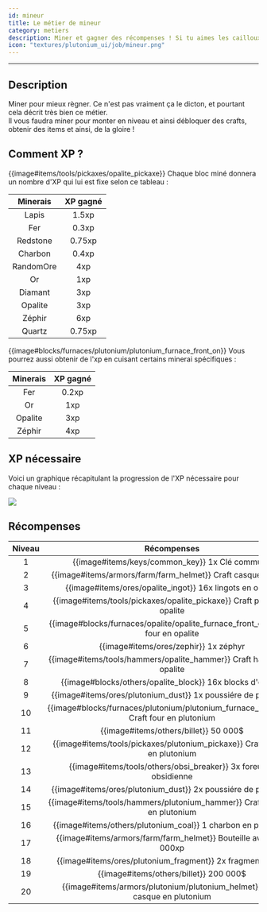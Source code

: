 ```yaml
---
id: mineur
title: Le métier de mineur
category: metiers
description: Miner et gagner des récompenses ! Si tu aimes les cailloux, tu aimeras ce métier.
icon: "textures/plutonium_ui/job/mineur.png"
---
```

___
## Description

Miner pour mieux règner. Ce n'est pas vraiment ça le dicton, et pourtant cela décrit très bien ce métier.  
Il vous faudra miner pour monter en niveau et ainsi débloquer des crafts, obtenir des items et ainsi, de la gloire !  

## Comment XP ?

{{image#items/tools/pickaxes/opalite_pickaxe}} Chaque bloc miné donnera un nombre d'XP qui lui est fixe selon ce tableau : 

Minerais | XP gagné
:------: | :------:
Lapis | 1.5xp
Fer | 0.3xp
Redstone | 0.75xp
Charbon | 0.4xp
RandomOre | 4xp
Or | 1xp
Diamant | 3xp
Opalite | 3xp
Zéphir | 6xp
Quartz | 0.75xp

{{image#blocks/furnaces/plutonium/plutonium_furnace_front_on}} Vous pourrez aussi obtenir de l'xp en cuisant certains minerai spécifiques :

Minerais | XP gagné
:------: | :------:
Fer | 0.2xp
Or | 1xp
Opalite | 3xp
Zéphir | 4xp

## XP nécessaire

Voici un graphique récapitulant la progression de l'XP nécessaire pour chaque niveau :  

<img style="margin: 0 auto;" src="https://user-images.githubusercontent.com/109299545/179062119-d4ceae2f-0a9e-4d0b-a375-7fd3b3452178.PNG">

## Récompenses

Niveau | Récompenses
:----: | :---------: 
1 | {{image#items/keys/common_key}} 1x Clé commune
2 | {{image#items/armors/farm/farm_helmet}} Craft casque de farm
3 | {{image#items/ores/opalite_ingot}} 16x lingots en opalite
4 | {{image#items/tools/pickaxes/opalite_pickaxe}} Craft pioche en opalite
5 | {{image#blocks/furnaces/opalite/opalite_furnace_front_off}} Craft four en opalite
6 | {{image#items/ores/zephir}} 1x zéphyr
7 | {{image#items/tools/hammers/opalite_hammer}} Craft hammer en opalite
8 | {{image#blocks/others/opalite_block}} 16x blocks d'opalite
9 | {{image#items/ores/plutonium_dust}} 1x poussiére de plutonium
10 | {{image#blocks/furnaces/plutonium/plutonium_furnace_front_off}} Craft four en plutonium
11 | {{image#items/others/billet}} 50 000$
12 | {{image#items/tools/pickaxes/plutonium_pickaxe}} Craft pioche en plutonium
13 | {{image#items/tools/others/obsi_breaker}} 3x foreuses obsidienne
14 | {{image#items/ores/plutonium_dust}} 2x poussiére de plutonium
15 | {{image#items/tools/hammers/plutonium_hammer}} Craft hammer en plutonium
16 | {{image#items/others/plutonium_coal}} 1 charbon en plutonium
17 | {{image#items/armors/farm/farm_helmet}} Bouteille avec 250 000xp
18 | {{image#items/ores/plutonium_fragment}} 2x fragments pluto
19 | {{image#items/others/billet}} 200 000$
20 | {{image#items/armors/plutonium/plutonium_helmet}} Craft casque en plutonium
